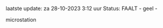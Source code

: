 laatste update: 
za 28-10-2023  3:12   uur 
Status: FAALT - geel - 
<div class="service Y">microstation</div>